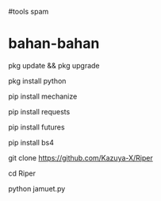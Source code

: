 #tools spam 


bahan-bahan 
============
pkg update && pkg upgrade

pkg install python

pip install mechanize

pip install requests

pip install futures

pip install bs4

git clone https://github.com/Kazuya-X/Riper

cd Riper

python jamuet.py


